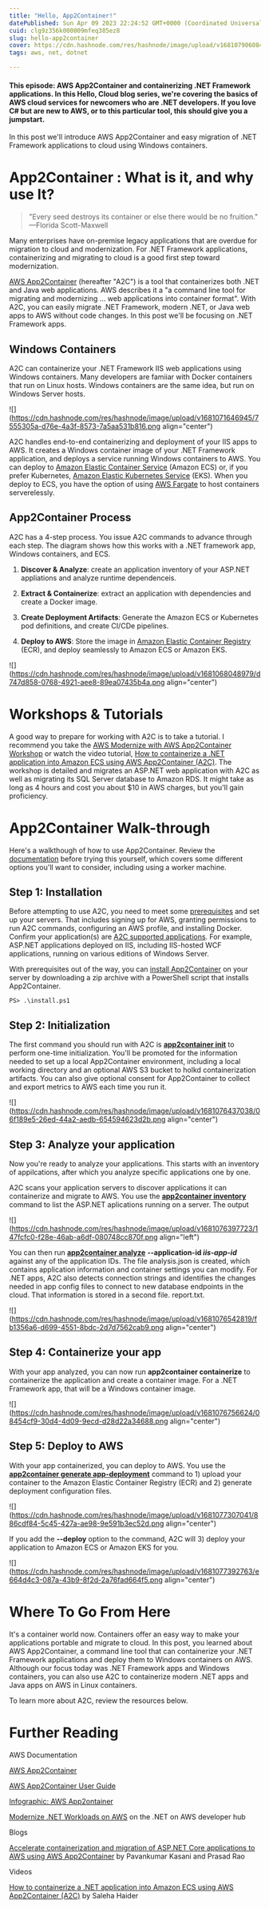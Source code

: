 ```yaml
---
title: "Hello, App2Container!"
datePublished: Sun Apr 09 2023 22:24:52 GMT+0000 (Coordinated Universal Time)
cuid: clg9z356k000009mfeq385ez8
slug: hello-app2container
cover: https://cdn.hashnode.com/res/hashnode/image/upload/v1681079060844/38d4b9b4-81fe-49d6-b821-cb86022b6043.png
tags: aws, net, dotnet

---
```


#### This episode: AWS App2Container and containerizing .NET Framework applications. In this Hello, Cloud blog series, we're covering the basics of AWS cloud services for newcomers who are .NET developers. If you love C# but are new to AWS, or to this particular tool, this should give you a jumpstart.

In this post we'll introduce AWS App2Container and easy migration of .NET Framework applications to cloud using Windows containers.

# App2Container : What is it, and why use It?

> "Every seed destroys its container or else there would be no fruition." —Florida Scott-Maxwell

Many enterprises have on-premise legacy applications that are overdue for migration to cloud and modernization. For .NET Framework applications, containerizing and migrating to cloud is a good first step toward modernization.

[AWS App2Container](https://aws.amazon.com/app2container/) (hereafter "A2C") is a tool that containerizes both .NET and Java web applications. AWS describes it a "a command line tool for migrating and modernizing ... web applications into container format". With A2C, you can easily migrate .NET Framework, modern .NET, or Java web apps to AWS without code changes. In this post we'll be focusing on .NET Framework apps.

## Windows Containers

A2C can containerize your .NET Framework IIS web applications using Windows containers. Many developers are famiiar with Docker containers that run on Linux hosts. Windows containers are the same idea, but run on Windows Server hosts.

![](https://cdn.hashnode.com/res/hashnode/image/upload/v1681071646945/7555305a-d76e-4a3f-8573-7a5aa531b816.png align="center")

A2C handles end-to-end containerizing and deployment of your IIS apps to AWS. It creates a Windows container image of your .NET Framework application, and deploys a service running Windows containers to AWS. You can deploy to [Amazon Elastic Container Service](https://aws.amazon.com/ecs/) (Amazon ECS) or, if you prefer Kubernetes, [Amazon Elastic Kubernetes Service](https://aws.amazon.com/eks/) (EKS). When you deploy to ECS, you have the option of using [AWS Fargate](https://aws.amazon.com/fargate/) to host containers serverelessly.

## App2Container Process

A2C has a 4-step process. You issue A2C commands to advance through each step. The diagram shows how this works with a .NET framework app, Windows containers, and ECS.

1. **Discover & Analyze**: create an application inventory of your ASP.NET appliations and analyze runtime dependenceis.
    
2. **Extract & Containerize**: extract an application with dependencies and create a Docker image.
    
3. **Create Deployment Artifacts**: Generate the Amazon ECS or Kubernetes pod definitions, and create CI/CDe pipelines.
    
4. **Deploy to AWS**: Store the image in [Amazon Elastic Container Registry](https://aws.amazon.com/ecr/) (ECR), and deploy seamlessly to Amazon ECS or Amazon EKS.
    

![](https://cdn.hashnode.com/res/hashnode/image/upload/v1681068048979/d747d858-0768-4921-aee8-89ea07435b4a.png align="center")

# Workshops & Tutorials

A good way to prepare for working with A2C is to take a tutorial. I recommend you take the [AWS Modernize with AWS App2Container Workshop](https://catalog.us-east-1.prod.workshops.aws/workshops/2c1e5f50-0ebe-4c02-a957-8a71ba1e8c89/en-US/net-modernize-your-app/net-containerize-your-app) or watch the video tutorial, [How to containerize a .NET application into Amazon ECS using AWS App2Container (A2C)](https://www.youtube.com/watch?v=UH00bPngaVI). The workshop is detailed and migrates an ASP.NET web application with A2C as well as migrating its SQL Server database to Amazon RDS. It might take as long as 4 hours and cost you about $10 in AWS charges, but you'll gain proficiency.

# App2Container Walk-through

Here's a walkthough of how to use App2Container. Review the [documentation](https://docs.aws.amazon.com/app2container/latest/UserGuide/what-is-a2c.html) before trying this yourself, which covers some different options you'll want to consider, including using a worker machine.

## Step 1: Installation

Before attempting to use A2C, you need to meet some [prerequisites](https://docs.aws.amazon.com/app2container/latest/UserGuide/start-containerize-prereq.html) and set up your servers. That includes signing up for AWS, granting permissions to run A2C commands, configuring an AWS profile, and installing Docker. Confirm your application(s) are [A2C supported applications](https://docs.aws.amazon.com/app2container/latest/UserGuide/supported-applications.html). For example, ASP.NET applications deployed on IIS, including IIS-hosted WCF applications, running on various editions of Windows Server.

With prerequisites out of the way, you can [install App2Container](https://docs.aws.amazon.com/app2container/latest/UserGuide/start-step1-install.html) on your server by downloading a zip archive with a PowerShell script that installs App2Container.

`PS> .\install.ps1`

## Step 2: Initialization

The first command you should run with A2C is [**app2container init**](https://docs.aws.amazon.com/app2container/latest/UserGuide/cmd-init.html) to perform one-time initialization. You'll be promoted for the information needed to set up a local App2Container environment, including a local working directory and an optional AWS S3 bucket to holkd containerization artifacts. You can also give optional consent for App2Container to collect and export metrics to AWS each time you run it.

![](https://cdn.hashnode.com/res/hashnode/image/upload/v1681076437038/06f189e5-26ed-44a2-aedb-654594623d2b.png align="center")

## Step 3: Analyze your application

Now you're ready to analyze your applications. This starts with an inventory of appilcations, after which you analyze specific applications one by one.

A2C scans your application servers to discover applications it can containerize and migrate to AWS. You use the [**app2container inventory**](https://docs.aws.amazon.com/app2container/latest/UserGuide/cmd-init.html) command to list the ASP.NET aplications running on a server. The output

![](https://cdn.hashnode.com/res/hashnode/image/upload/v1681076397723/147fcfc0-f28e-46ab-a6df-080748cc870f.png align="left")

You can then run [**app2container analyze**](https://docs.aws.amazon.com/app2container/latest/UserGuide/cmd-analyze.html) **\--application-id *iis-app-id*** against any of the application IDs. The file analysis.json is created, which contains application information and container settings you can modify. For .NET apps, A2C also detects connection strings and identifies the changes needed in app config files to connect to new database endpoints in the cloud. That information is stored in a second file. report.txt.

![](https://cdn.hashnode.com/res/hashnode/image/upload/v1681076542819/fb1356a6-d699-4551-8bdc-2d7d7562cab9.png align="center")

## Step 4: Containerize your app

With your app analyzed, you can now run **app2container containerize** to containerize the application and create a container image. For a .NET Framework app, that will be a Windows container image.

![](https://cdn.hashnode.com/res/hashnode/image/upload/v1681076756624/08454cf9-30d4-4d09-9ecd-d28d22a34688.png align="center")

## Step 5: Deploy to AWS

With your app containerized, you can deploy to AWS. You use the [**app2container generate app-deployment**](https://docs.aws.amazon.com/app2container/latest/UserGuide/cmd-generate-appdeploy.html) command to 1) upload your container to the Amazon Elastic Container Registry (ECR) and 2) generate deployment configuration files.

![](https://cdn.hashnode.com/res/hashnode/image/upload/v1681077307041/886cdf84-5c45-427a-ae98-9e591b3ec52d.png align="center")

If you add the **\--deploy** option to the command, A2C will 3) deploy your application to Amazon ECS or Amazon EKS for you.

![](https://cdn.hashnode.com/res/hashnode/image/upload/v1681077392763/e664d4c3-087a-43b9-8f2d-2a76fad664f5.png align="center")

# Where To Go From Here

It's a container world now. Containers offer an easy way to make your applications portable and migrate to cloud. In this post, you learned about AWS App2Container, a command line tool that can containerize your .NET Framework applications and deploy them to Windows containers on AWS. Although our focus today was .NET Framework apps and Windows containers, you can also use A2C to containerize modern .NET apps and Java apps on AWS in Linux containers.

To learn more about A2C, review the resources below.

# Further Reading

AWS Documentation

[AWS App2Container](https://aws.amazon.com/app2container/)

[AWS App2Container User Guide](https://docs.aws.amazon.com/app2container/latest/UserGuide/start-intro.html)

[Infographic: AWS App2ontainer](https://d1.awsstatic.com/developer/-net-assets/infographic_a2c_v5.pdf)

[Modernize .NET Workloads on AWS](https://aws.amazon.com/developer/language/net/modernize/) on the .NET on AWS developer hub

Blogs

[Accelerate containerization and migration of ASP.NET Core applications to AWS using AWS App2Container](https://aws.amazon.com/blogs/modernizing-with-aws/containerize-asp-net-core-applications-using-aws-app2container/) by Pavankumar Kasani and Prasad Rao

Videos

[How to containerize a .NET application into Amazon ECS using AWS App2Container (A2C)](https://www.youtube.com/watch?v=UH00bPngaVI) by Saleha Haider